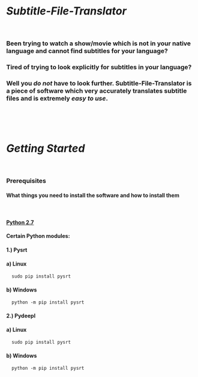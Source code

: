 
# *_Subtitle-File-Translator_*
<br />  

### Been trying to watch a show/movie which is not in your native language and cannot find subtitles for your language?

### Tired of trying to look explicitly for subtitles in your language?

### __Well you **_do not_** have to look further. Subtitle-File-Translator is a piece of software which very accurately translates subtitle files and is extremely _**easy to use**_.__

<br /><br /><br />

# *_Getting Started_*
<br />


### **Prerequisites**

#### What things you need to install the software and how to install them

<br />

####  [Python 2.7](https://www.python.org/downloads/release/python-2714/)


####  Certain Python modules:

#### 1.) Pysrt

####     a)  Linux
```
  sudo pip install pysrt       
```

####     b)  Windows
```
  python -m pip install pysrt  
```


#### 2.) Pydeepl

####     a)   Linux
```
  sudo pip install pysrt       
```


####     b)  Windows
```
  python -m pip install pysrt  
```
